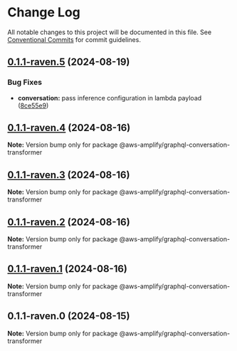 # Change Log

All notable changes to this project will be documented in this file.
See [Conventional Commits](https://conventionalcommits.org) for commit guidelines.

## [0.1.1-raven.5](https://github.com/aws-amplify/amplify-category-api/compare/@aws-amplify/graphql-conversation-transformer@0.1.1-raven.4...@aws-amplify/graphql-conversation-transformer@0.1.1-raven.5) (2024-08-19)

### Bug Fixes

- **conversation:** pass inference configuration in lambda payload ([8ce55e9](https://github.com/aws-amplify/amplify-category-api/commit/8ce55e9c4885006012e66595d464b771fb56fc9b))

## [0.1.1-raven.4](https://github.com/aws-amplify/amplify-category-api/compare/@aws-amplify/graphql-conversation-transformer@0.1.1-raven.3...@aws-amplify/graphql-conversation-transformer@0.1.1-raven.4) (2024-08-16)

**Note:** Version bump only for package @aws-amplify/graphql-conversation-transformer

## [0.1.1-raven.3](https://github.com/aws-amplify/amplify-category-api/compare/@aws-amplify/graphql-conversation-transformer@0.1.1-raven.2...@aws-amplify/graphql-conversation-transformer@0.1.1-raven.3) (2024-08-16)

**Note:** Version bump only for package @aws-amplify/graphql-conversation-transformer

## [0.1.1-raven.2](https://github.com/aws-amplify/amplify-category-api/compare/@aws-amplify/graphql-conversation-transformer@0.1.1-raven.1...@aws-amplify/graphql-conversation-transformer@0.1.1-raven.2) (2024-08-16)

**Note:** Version bump only for package @aws-amplify/graphql-conversation-transformer

## [0.1.1-raven.1](https://github.com/aws-amplify/amplify-category-api/compare/@aws-amplify/graphql-conversation-transformer@0.1.1-raven.0...@aws-amplify/graphql-conversation-transformer@0.1.1-raven.1) (2024-08-16)

**Note:** Version bump only for package @aws-amplify/graphql-conversation-transformer

## 0.1.1-raven.0 (2024-08-15)

**Note:** Version bump only for package @aws-amplify/graphql-conversation-transformer
